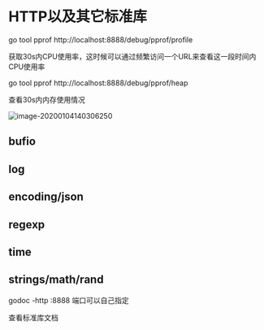 # HTTP以及其它标准库



go tool pprof http://localhost:8888/debug/pprof/profile

获取30s内CPU使用率，这时候可以通过频繁访问一个URL来查看这一段时间内CPU使用率

go tool pprof http://localhost:8888/debug/pprof/heap

查看30s内内存使用情况

![image-20200104140306250](https://tva1.sinaimg.cn/large/006tNbRwgy1gakht1939lj30xu0k0dlv.jpg)



## bufio

## log

## encoding/json

## regexp

## time

## strings/math/rand

godoc -http :8888 端口可以自己指定

查看标准库文档

